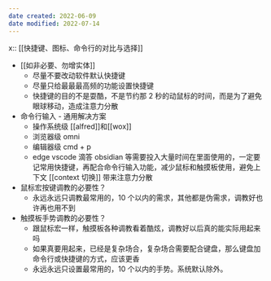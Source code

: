 ```yaml
---
date created: 2022-06-09
date modified: 2022-07-14
---
```


x:: [[快捷键、图标、命令行的对比与选择]]

- [[如非必要、勿增实体]]
	- 尽量不要改动软件默认快捷键
	- 尽量只给最最最高频的功能设置快捷键
	- 快捷键的目的不是耍酷，不是节约那 2 秒的动鼠标的时间，而是为了避免眼球移动，造成注意力分散
- 命令行输入 - 通用解决方案
	- 操作系统级 [[alfred]]和[[wox]]
	- 浏览器级 omni
	- 编辑器级 cmd + p
	- edge vscode 滴答 obsidian 等需要投入大量时间在里面使用的，一定要记常用快捷键，再配合命令行输入功能，减少鼠标和触摸板使用，避免上下文 [[context 切换]] 带来注意力分散
- 鼠标宏按键调教的必要性？
	- 永远永远只调教最常用的，10 个以内的需求，其他都是伪需求，调教好也许再也用不到
- 触摸板手势调教的必要性？
	- 跟鼠标宏一样，触摸板各种调教看着酷炫，调教好以后真的能实际用起来吗
	- 如果真要用起来，已经是复杂场合，复杂场合需要配合键盘，那么键盘加命令行或快捷键的方式，应该更香
	- 永远永远只设置最常用的，10 个以内的手势。系统默认除外。

